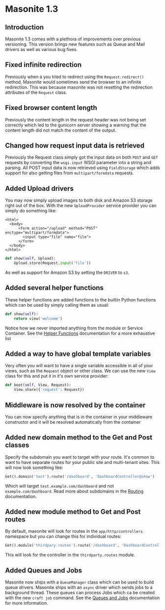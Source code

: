 # Masonite 1.3

## Introduction

Masonite 1.3 comes with a plethora of improvements over previous versioning. This version brings new features such as Queue and Mail drivers as well as various bug fixes.

## Fixed infinite redirection

Previously when a you tried to redirect using the `Request.redirect()` method, Masonite would sometimes send the browser to an infinite redirection. This was because masonite was not resetting the redirection attributes of the `Request` class.

## Fixed browser content length

Previously the content length in the request header was not being set correctly which led to the gunicorn server showing a warning that the content length did not match the content of the output.

## Changed how request input data is retrieved

Previously the Request class simply got the input data on both `POST` and `GET` requests by converting the `wsgi.input` WSGI parameter into a string and parsing. All POST input data is now retrieved using `FieldStorage` which adds support for also getting files from `multipart/formdata` requests.

## Added Upload drivers

You may now simply upload images to both disk and Amazon S3 storage right out of the box. With the new `UploadProvider` service provider you can simply do something like:

```markup
<html>
  <body>
      <form action="/upload" method="POST" enctype="multipart/formdata">
        <input type="file" name="file">
      </form>
  </body>
</html>
```

```python
def show(self, Upload):
    Upload.store(Request.input('file'))
```

As well as support for Amazon S3 by setting the `DRIVER` to `s3`.

## Added several helper functions

These helper functions are added functions to the builtin Python functions which can be used by simply calling them as usual:

```python
def show(self):
    return view('welcome')
```

Notice how we never imported anything from the module or Service Container. See the [Helper Functions](../the-basics/helper-functions.md) documentation for a more exhaustive list

## Added a way to have global template variables

Very often you will want to have a single variable accessible in all of your views, such as the `Request` object or other class. We can use the new `View` class for this and put it in it's own service provider:

```python
def boot(self, View, Request):
    View.share({'request': Request})
```

## Middleware is now resolved by the container

You can now specify anything that is in the container in your middleware constructor and it will be resolved automatically from the container

## Added new domain method to the Get and Post classes

Specify the subdomain you want to target with your route. It's common to want to have separate routes for your public site and multi-tenant sites. This will now look something like:

```python
Get().domain('test').route('/dashboard', 'DashboardController@show')
```

Which will target `test.example.com/dashboard` and not `example.com/dashboard`. Read more about subdomains in the [Routing](https://github.com/MasoniteFramework/docs/tree/ba9d9f8ac3e41d58b9d92d951f92c898fb16a2a4/routing.md) documentation.

## Added new module method to Get and Post routes

By default, masonite will look for routes in the `app/http/controllers` namespace but you can change this for individual routes:

```python
Get().module('thirdpary.routes').route('/dashboard', 'DashboardController@show')
```

This will look for the controller in the `thirdparty.routes` module.

## Added Queues and Jobs

Masonite now ships with a `QueueManager` class which can be used to build queue drivers. Masonite ships with an `async` driver which sends jobs to a background thread. These queues can process Jobs which ca be created with the new `craft job` command. See the [Queues and Jobs](../useful-features/queues-and-jobs.md) documentation for more information.

